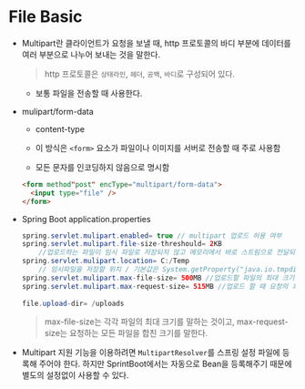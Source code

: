 # File Basic



+ Multipart란 클라이언트가 요청을 보낼 때, http 프로토콜의 바디 부분에 데이터를 여러 부분으로 나누어 보내는 것을 말한다.

  > http 프로토콜은 `상태라인`, `헤더`, `공백`, `바디`로 구성되어 있다.

  + 보통 파일을 전송할 때 사용한다.



+ mulipart/form-data

  + content-type

  + 이 방식은 `<form>` 요소가 파일이나 이미지를 서버로 전송할 때 주로 사용함
  + 모든 문자를 인코딩하지 않음으로 명시함

  ```html
  <form method"post" encType="multipart/form-data">
  	<input type="file" />
  </form>
  ```

  



+ Spring Boot application.properties

  ```java
  spring.servlet.mulipart.enabled= true // multipart 업로드 허용 여부
  spring.servlet.mulipart.file-size-threshould= 2KB
      //업로드하는 파일이 임시 파일로 저장되지 않고 메모리에서 바로 스트림으로 전달되는 크기의 한계
  spring.servlet.mulipart.location= C:/Temp 
      // 임시파일을 저장할 위치 / 기본값은 System.getProperty("java.io.tmpdir");로 확인할 수 있다. / 파일은 손수 지워줘야 하기 때문에 관리 용이를 위해.
  spring.servlet.mulipart.max-file-size= 500MB //업로드할 파일의 최대 크기 / 기본값 1MB
  spring.servlet.mulipart.max-request-size= 515MB //업로드 할 때 요청의 최대 크기 / 기본값 10MB
      
  file.upload-dir= /uploads    
  ```

  > max-file-size는 각각 파일의 최대 크기를 말하는 것이고, max-request-size는 요청하는 모든 파일을 합친 크기를 말한다.



+ Multipart 지원 기능을 이용하려면 `MultipartResolver`를 스프링 설정 파일에 등록해 주어야 한다. 하지만 SprintBoot에서는 자동으로 Bean을 등록해주기 때문에 별도의 설정없이 사용할 수 있다.